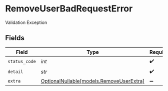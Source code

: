 # RemoveUserBadRequestError

Validation Exception


## Fields

| Field                                                                    | Type                                                                     | Required                                                                 | Description                                                              |
| ------------------------------------------------------------------------ | ------------------------------------------------------------------------ | ------------------------------------------------------------------------ | ------------------------------------------------------------------------ |
| `status_code`                                                            | *int*                                                                    | :heavy_check_mark:                                                       | N/A                                                                      |
| `detail`                                                                 | *str*                                                                    | :heavy_check_mark:                                                       | N/A                                                                      |
| `extra`                                                                  | [OptionalNullable[models.RemoveUserExtra]](../models/removeuserextra.md) | :heavy_minus_sign:                                                       | N/A                                                                      |